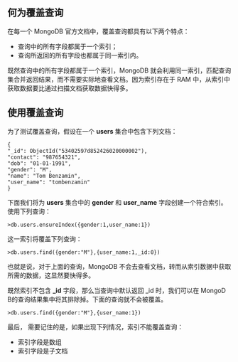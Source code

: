 ## 何为覆盖查询  

在每一个 MongoDB 官方文档中，覆盖查询都具有以下两个特点：  

- 查询中的所有字段都属于一个索引；  
- 查询所返回的所有字段也都属于同一索引内。   

既然查询中的所有字段都属于一个索引，MongoDB 就会利用同一索引，匹配查询集合并返回结果，而不需要实际地查看文档。因为索引存在于 RAM 中，从索引中获取数据要比通过扫描文档获取数据快得多。  

## 使用覆盖查询  

为了测试覆盖查询，假设在一个 **users** 集合中包含下列文档：  

```  
{
"_id": ObjectId("53402597d852426020000002"),
"contact": "987654321",
"dob": "01-01-1991",
"gender": "M",
"name": "Tom Benzamin",
"user_name": "tombenzamin"
}

```

下面我们将为 **users** 集合中的 **gender** 和 **user_name** 字段创建一个符合索引。使用下列查询：  

`>db.users.ensureIndex({gender:1,user_name:1})`    

这一索引将覆盖下列查询：  

`>db.users.find({gender:"M"},{user_name:1,_id:0})`   

也就是说，对于上面的查询，MongoDB 不会去查看文档，转而从索引数据中获取所需的数据，这显然要快得多。  


既然索引不包含 **_id** 字段，那么当查询中默认返回 _id 时，我们可以在 MongoD B的查询结果集中将其排除掉。下面的查询就不会被覆盖。    

`>db.users.find({gender:"M"},{user_name:1})`  


最后，	需要记住的是，如果出现下列情况，索引不能覆盖查询：  

- 索引字段是数组  
- 索引字段是子文档   



